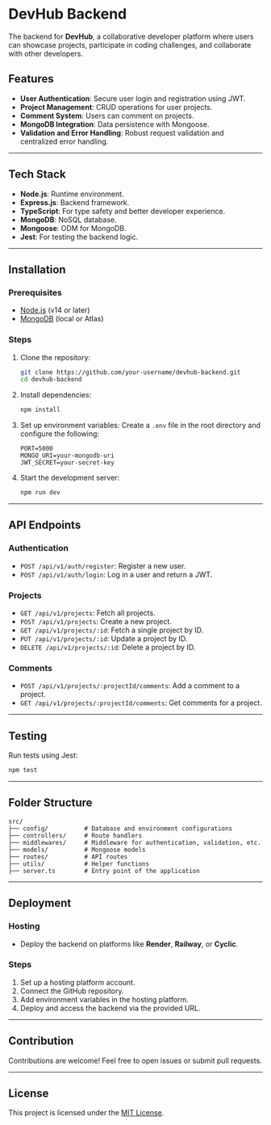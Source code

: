 # DevHub Backend

The backend for **DevHub**, a collaborative developer platform where users can showcase projects, participate in coding challenges, and collaborate with other developers.

## Features

- **User Authentication**: Secure user login and registration using JWT.
- **Project Management**: CRUD operations for user projects.
- **Comment System**: Users can comment on projects.
- **MongoDB Integration**: Data persistence with Mongoose.
- **Validation and Error Handling**: Robust request validation and centralized error handling.

---

## Tech Stack

- **Node.js**: Runtime environment.
- **Express.js**: Backend framework.
- **TypeScript**: For type safety and better developer experience.
- **MongoDB**: NoSQL database.
- **Mongoose**: ODM for MongoDB.
- **Jest**: For testing the backend logic.

---

## Installation

### Prerequisites

- [Node.js](https://nodejs.org/) (v14 or later)
- [MongoDB](https://www.mongodb.com/try/download/community) (local or Atlas)

### Steps

1. Clone the repository:

   ```bash
   git clone https://github.com/your-username/devhub-backend.git
   cd devhub-backend
   ```

2. Install dependencies:

   ```bash
   npm install
   ```

3. Set up environment variables:
   Create a `.env` file in the root directory and configure the following:

   ```env
   PORT=5000
   MONGO_URI=your-mongodb-uri
   JWT_SECRET=your-secret-key
   ```

4. Start the development server:
   ```bash
   npm run dev
   ```

---

## API Endpoints

### Authentication

- `POST /api/v1/auth/register`: Register a new user.
- `POST /api/v1/auth/login`: Log in a user and return a JWT.

### Projects

- `GET /api/v1/projects`: Fetch all projects.
- `POST /api/v1/projects`: Create a new project.
- `GET /api/v1/projects/:id`: Fetch a single project by ID.
- `PUT /api/v1/projects/:id`: Update a project by ID.
- `DELETE /api/v1/projects/:id`: Delete a project by ID.

### Comments

- `POST /api/v1/projects/:projectId/comments`: Add a comment to a project.
- `GET /api/v1/projects/:projectId/comments`: Get comments for a project.

---

## Testing

Run tests using Jest:

```bash
npm test
```

---

## Folder Structure

```plaintext
src/
├── config/          # Database and environment configurations
├── controllers/     # Route handlers
├── middlewares/     # Middleware for authentication, validation, etc.
├── models/          # Mongoose models
├── routes/          # API routes
├── utils/           # Helper functions
├── server.ts        # Entry point of the application
```

---

## Deployment

### Hosting

- Deploy the backend on platforms like **Render**, **Railway**, or **Cyclic**.

### Steps

1. Set up a hosting platform account.
2. Connect the GitHub repository.
3. Add environment variables in the hosting platform.
4. Deploy and access the backend via the provided URL.

---

## Contribution

Contributions are welcome! Feel free to open issues or submit pull requests.

---

## License

This project is licensed under the [MIT License](LICENSE).

